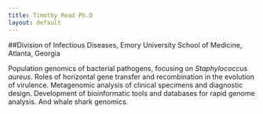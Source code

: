 ```yaml
---
title: Timothy Read Ph.D
layout: default
---
```


##Division of Infectious Diseases, Emory University School of Medicine, Atlanta, Georgia

Population genomics of bacterial pathogens, focusing  on *Staphylococcus aureus*. Roles of horizontal gene transfer and recombination in the evolution of virulence. Metagenomic analysis of clinical specimens and diagnostic design. Development of bioinformatic tools and databases for rapid genome analysis.  And whale shark genomics.